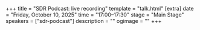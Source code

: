 +++
title = "SDR Podcast: live recording"
template = "talk.html"
[extra]
  date = "Friday, October 10, 2025"
  time = "17:00–17:30"
  stage = "Main Stage"
  speakers = ["sdr-podcast"]
  description = ""
  ogimage = ""
+++
